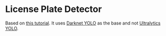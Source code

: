 # License Plate Detector
Based on [this tutorial](https://betterdatascience.com/detect-license-plates-with-yolo/).
It uses [Darknet YOLO](https://pjreddie.com/darknet/yolo/) as the base and not [Ultralytics YOLO](https://github.com/ultralytics/ultralytics/tree/main).
